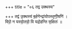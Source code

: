 +++
title = "०६ तद्व उक्थस्य"

+++
तद्व॑ उ॒क्थस्य॑ ब॒र्हणेन्द्रा॑योपस्तृणी॒षणि॑ ।  
विपो॒ न यस्यो॒तयो॒ वि यद्रोह॑न्ति स॒क्षितः॑ ॥